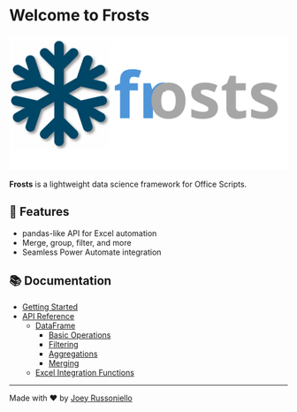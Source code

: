 # Welcome to Frosts

!["Frost Logo"](images/frosts_logo.svg)

**Frosts** is a lightweight data science framework for Office Scripts.

## 🚀 Features

- pandas-like API for Excel automation
- Merge, group, filter, and more
- Seamless Power Automate integration

## 📚 Documentation

- [Getting Started](getting-started.md)
- [API Reference](api.md)
  - [DataFrame](api_reference/dataframe_index.md)
    - [Basic Operations](api_reference/df_methods/basic_operations.md)
    - [Filtering](api_reference/df_methods/filtering.md)
    - [Aggregations](api_reference/df_methods/aggregation.md)
    - [Merging](api_reference/df_methods/merging.md)
  - [Excel Integration Functions](api_reference/other_functions.md)

---

Made with ❤️ by [Joey Russoniello](https://github.com/JoeyRussoniello)
